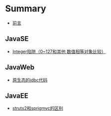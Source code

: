 # Summary

* [前言](README.md)

## JavaSE

* [Integer陷阱（0~127和其他 数值相等对象比较）](integerxian-jing-ff08-0-~-127-he-qi-ta-shu-zhi-xiang-deng-dui-xiang-bi-jiao-ff09.md)

## JavaWeb

* [原生态的jdbc代码](yuan-sheng-tai-de-jdbc-dai-ma.md)

## JavaEE

* [struts2和sprigmvc的区别](struts2he-sprigmvc-de-qu-bie.md)

